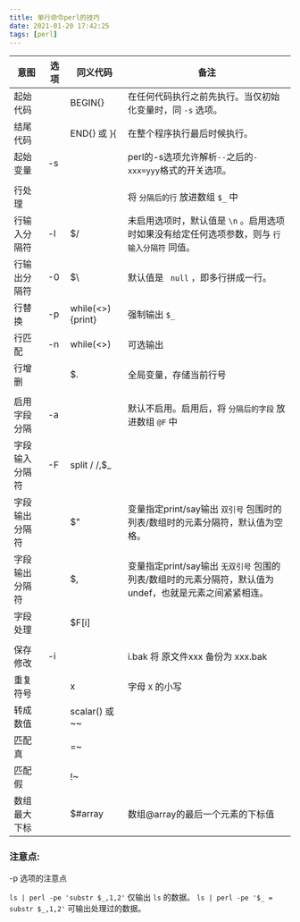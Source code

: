 ```yaml
---
title: 单行命令perl的技巧
date: 2021-01-20 17:42:25
tags: [perl]
---
```


| 意图     | 选项 | 同义代码 | 备注 	|
| -------- | ---- | ------- | ---- |
| 起始代码 |  |BEGIN{}| 在任何代码执行之前先执行。当仅初始化变量时，同 `-s` 选项。 |
| 结尾代码 |		|END{}   或  }{	| 在整个程序执行最后时候执行。 |
| 起始变量		 |-s		|		| perl的-s选项允许解析`--`之后的`-xxx=yyy`格式的开关选项。 |
| 	|	|	|	|
| 行处理		 |		|		| 将 `分隔后的行` 放进数组 `$_` 中 |
| 行输入分隔符	|-l 	|$/ 	| 未启用选项时，默认值是 `\n` 。启用选项时如果没有给定任何选项参数，则与 `行输入分隔符` 同值。 |
| 行输出分隔符	|-0 	|$\ 	| 默认值是  ` null` ，即多行拼成一行。 |
| 行替换		 |-p 	|while(<>){print}|强制输出 `$_`|
| 行匹配		 |-n 	|while(<>)| 可选输出 |
| 行增删		 |		|$.		| 全局变量，存储当前行号 |
| 	|	|	|	|
| 启用字段分隔	| -a |		| 默认不启用。启用后，将 `分隔后的字段` 放进数组 `@F` 中 |
| 字段输入分隔符	|-F		|split  / /,$_|	|
| 字段输出分隔符	|	|$"| 变量指定print/say输出 `双引号` 包围时的列表/数组时的元素分隔符，默认值为空格。 |
| 字段输出分隔符	|		|\$,	| 变量指定print/say输出 `无双引号` 包围的列表/数组时的元素分隔符，默认值为undef，也就是元素之间紧紧相连。 |
| 字段处理		 |		|$F[i] 	|		|
| 	|	| |	|
| 保存修改	| -i | | i.bak 将 原文件xxx 备份为 xxx.bak |
| 重复符号	|  |x | 字母 `X` 的小写 |
| 转成数值	|  |scalar() 或 ~~ |  |
| 匹配真	|  |=~ |  |
| 匹配假	|  |!~ |  |
| 数组最大下标	|  |$#array | 数组@array的最后一个元素的下标值 |


### 注意点:
-p 选项的注意点

`ls | perl -pe 'substr $_,1,2'` 仅输出 `ls` 的数据。
`ls | perl -pe '$_ = substr $_,1,2'` 可输出处理过的数据。

